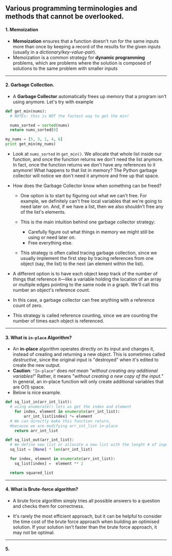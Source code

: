 ## Various programming terminologies and methods that cannot be overlooked.

#### 1. Memoization
- **Memoization** ensures that a function doesn't run for the same inputs more than once by keeping a record of the results for the given inputs (usually in a _dictionary/key-value-pair_).
- Memoization is a common strategy for **dynamic programming** problems, which are problems where the solution is composed of solutions to the same problem with smaller inputs

---------------------------
#### 2. Garbage Collection.
- A **Garbage Collector** automatically frees up memory that a program isn't using anymore. Let's try with example

```python
def get_min(nums):
  # NOTEs: this is NOT the fastest way to get the min!

  nums_sorted = sorted(nums)
  return nums_sorted[0]

my_nums = [5, 3, 1, 4, 6]
print get_min(my_nums)
```
- Look at ` nums_sorted ` in `get_min()`. We allocate that whole list inside our function, and once the function returns we don't need the list anymore. In fact, once the function returns we don't have any references to it anymore! What happens to that list in memory? The Python garbage collector will notice we don't need it anymore and free up that space.
- How does the Garbage Collector know when something can be freed?
  -  One option is to start by figuring out what we can't free. For example, we definitely can't free local variables that we're going to need later on. And, if we have a list, then we also shouldn't free any of the list's elements.

  - This is the main intuition behind one garbage collector strategy:
      - Carefully figure out what things in memory we might still be using or need later on.
      - Free everything else.

  - This strategy is often called tracing garbage collection, since we usually implement the first step by tracing references from one object (say, the list) to the next (an element within the list).

 - A different option is to have each object keep track of the number of things that reference it—like a variable holding the location of an array or multiple edges pointing to the same node in a graph. We'll call this number an object's reference count.

 - In this case, a garbage collector can free anything with a reference count of zero.

 - This strategy is called reference counting, since we are counting the number of times each object is referenced.

 -----------

####  3. What is `in-place` Algorithm?
 - An **in-place** algorithm operates directly on its input and changes it, instead of creating and returning a new object. This is sometimes called _destructive_, since the original input is "destroyed" when it's edited to create the new output.
 - **Caution**: `"In-place"` does _not mean "without creating any additional variables!"_ Rather, it means "_without creating a new copy of the input._" In general, an in-place function will only create additional variables that are O(1) space.
 - Below is nice example.

```python
def sq_list_in(arr_int_list):
  # using enumerate() lets us get the index and element
    for index, element in enumerate(arr_int_list):
        arr_int_list[index] *= element
  # We can directly make this function return,
  #because we are modifying arr_int_list in-place
    return arr_int_list

def sq_list_out(arr_int_list):
  # We define new list or allocate a new list with the lenght # of input list.
  sq_list = [None] * len(arr_int_list)

  for index, element in enumerate(arr_int_list):
    sq_list[index] =  element ** 2

  return squared_list

 ```

 -----
#### 4. What is Brute-force algorithm?
-  A brute force algorithm simply tries all possible answers to a question and checks them for correctness.

- It's rarely the most efficient approach, but it can be helpful to consider the time cost of the brute force approach when building an optimised solution. If your solution isn't faster than the brute force approach, it may not be optimal.

-------------
#### 5.  
